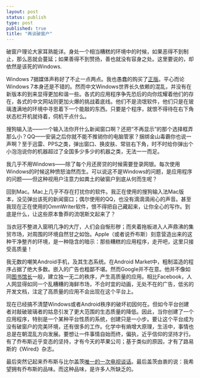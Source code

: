 ```yaml
--- 
layout: post
status: publish
type: post
published: true
title: "再谈破窗户"
---
```


破窗户理论大家耳熟能详。身处一个相当糟糕的环境中的时候，如果恶得不到制止，那么恶就会蔓延；如果善得不到赞扬，善也就没有容身之处。这里要说的，却依然是该死的Windows. 

Windows 7据媒体声称好了不止一点两点。我也愚蠢的购买了[正版](http://localhost:4000/archives/363/)。平心而论Windows 7本身还是不错的。然而中文Windows世界长久依赖的混乱，并没有在新版本的到来显得更加和谐一些。各式的应用程序争先恐后的向你炫耀着他们的存在，各式的中文网站则更加火爆的挑战着底线。他们不是流氓软件，他们只是在玻璃渣满地的环境中寻思着下一个能敲的东西。只要是个程序，就恨不得待在右下角状态栏开机就待着，伺机干点什么。

搜狗输入法——一个输入法你开什么新闻窗口啊？还把“不再显示”的那个选择框弄那么小？QQ——安装之后你就不能不推销你的电脑管家？捆绑金山毒霸你也说一声啊？至于迅雷、PPS之类，弹出窗口、换皮肤、常驻右下角，时不时给你弹出个小泡泡说你的机器超过了全国多少多少的机器之类，无法一一而足。

我几乎不用Windows——除了每个月还房贷的时候需要登录网银。每次使用Windows的时候这种愤怒油然而生。可以说这不是Windows的问题，是应用程序的问题——但这种视用户注意力如粪土的破窗户到底从何而生呢？

回到Mac。Mac上几乎不存在打扰你的软件。我正在使用的搜狗输入法Mac版本，没见弹出该死的新闻窗口；偶尔使用的QQ，也没有滴滴滴闹心的声音。甚至我现在正在使用的OmmWriter软件，恨不得把自己藏起来，让你全心的写作。到底是什么，让这些原本鲁莽的流氓斯文起来了？

当衣冠不整进入窗明几净的大厅，人们会自惭形秽；而夹着拖板进入人声鼎沸的集贸市场，对周围的环境自然甘之如饴。Apple（或者说乔布斯）刻意营造出来的这种干净整齐的环境，是一种隐含的暗示：那些糟糕的应用程序，走开吧，这里只接受高质量！

我无数的嘲笑Android手机，及其生态系统。在Android Market中，粗制滥造的程序占据了绝大多数。嵌入的广告也粗鄙不堪。然而Google并不在意。他并不像如同[图书馆长](/archives/352/)一般，建立独一无二的秩序，产生高质量的应用。相比Facebook，人人网显得如同一个乱糟糟的海鲜市场，不合时宜的动画，无处不在的广告，低劣的开发文档，注定了高质量的应用不会出现在这个平台上。

现在已经搞不清楚Windows或者Android秩序的破坏初因何在。但如今平台创建者对敲破玻璃者的姑息引发了更大范围的生态质量的降低。因此，当你创建了一个应用程序，特别是一个某种平台性质的系统，创建只是一小步。要让这个平台成为没有破窗户的完美环境，还有很多的工作。化学中有熵增大原理，生活中，事情也总是在朝混乱方向发展。要想让一件事情自始而终，偏执，近乎信仰的坚持才行。有了乔布斯近乎变态的坚持，才有今天的苹果公司；基于类似的原因，才有了路易斯的《Wired》杂志。

最后突然记起来乔布斯与比尔盖茨[唯一的一次电视谈话](http://v.youku.com/v_show/id_XMjgzMTQzNDY0.html)。最后盖茨由衷的说：我希望拥有乔布斯的品味。而这种品味，是许多人所缺乏的。

